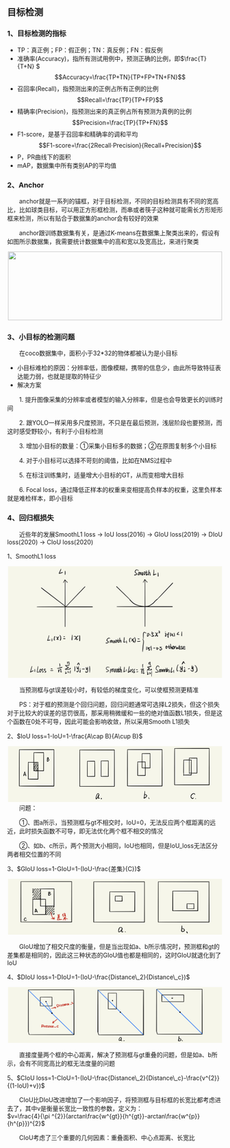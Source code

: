## 目标检测

###  1、目标检测的指标
- TP：真正例；FP：假正例；TN：真反例；FN：假反例
- 准确率(Accuracy)，指所有测试用例中，预测正确的比例，即$\frac{T}{T+N} $
$$Accuracy=\frac{TP+TN}{TP+FP+TN+FN}$$
- 召回率(Recall)，指预测出来的正例占所有正例的比例
$$Recall=\frac{TP}{TP+FP}$$
- 精确率(Precision)，指预测出来的真正例占所有预测为真例的比例
$$Precision=\frac{TP}{TP+FN}$$
- F1-score，是基于召回率和精确率的调和平均
$$F1-score=\frac{2Recall·Precision}{Recall+Precision}$$
- P，PR曲线下的面积
- mAP，数据集中所有类别AP的平均值

### 2、Anchor
&emsp;&emsp;anchor就是一系列的锚框，对于目标检测，不同的目标检测具有不同的宽高比，比如球类目标，可以用正方形框检测，而串或者筷子这种就可能需长方形矩形框来检测，所以有贴合于数据集的anchor会有较好的效果

&emsp;&emsp;anchor跟训练数据集有关，是通过K-means在数据集上聚类出来的，假设有如图所示数据集，我需要统计数据集中的高和宽以及宽高比，来进行聚类
<div align=center><img width="500" height="160" src="https://github.com/ethan-sui/AI-algorithm-engineer-knowledge/blob/main/image/anchor01.PNG"/></div>

### 3、小目标的检测问题
&emsp;&emsp;在coco数据集中，面积小于32*32的物体都被认为是小目标
- 小目标难检的原因：分辨率低，图像模糊，携带的信息少，由此所导致特征表达能力弱，也就是提取的特征少
- 解决方案

&emsp;&emsp;1. 提升图像采集的分辨率或者模型的输入分辨率，但是也会导致更长的训练时间

&emsp;&emsp;2. 跟YOLO一样采用多尺度预测，不只是在最后预测，浅层阶段也要预测，而这时感受野较小，有利于小目标检测

&emsp;&emsp;3. 增加小目标的数量：①采集小目标多的数据；②在原图复制多个小目标

&emsp;&emsp;4. 对于小目标可以选择不苛刻的阈值，比如在NMS过程中

&emsp;&emsp;5. 在标注训练集时，适量增大小目标的GT，从而变相增大目标

&emsp;&emsp;6. Focal loss，通过降低正样本的权重来变相提高负样本的权重，这里负样本就是难检样本，即小目标

### 4、回归框损失
&emsp;&emsp;近些年的发展SmoothL1 loss → IoU loss(2016) → GIoU loss(2019) → DIoU loss(2020) → CIoU loss(2020)

1、SmoothL1 loss
<div align=center><img width="500" height="260" src="https://github.com/ethan-sui/AI-algorithm-engineer-knowledge/blob/main/image/smoothl1_loss.jpg"/></div>

&emsp;&emsp;当预测框与gt误差较小时，有较低的梯度变化，可以使框预测更精准

&emsp;&emsp;PS：对于框的预测是个回归问题，回归问题通常可选择L2损失，但这个损失对于比较大的误差的惩罚很高，那采用稍微缓和一些的绝对值函数L1损失，但是这个函数在0处不可导，因此可能会影响收敛，所以采用Smooth L1损失

2、$IoU loss=1-IoU=1-\frac{A\cap B}{A\cup B}$
<div align=center><img width="500" height="130" src="https://github.com/ethan-sui/AI-algorithm-engineer-knowledge/blob/main/image/IoUloss.PNG"/></div>
&emsp;&emsp;问题：

&emsp;&emsp;①、图a所示，当预测框与gt不相交时，IoU=0，无法反应两个框距离的远近，此时损失函数不可导，即无法优化两个框不相交的情况

&emsp;&emsp;②、如b、c所示，两个预测大小相同，IoU也相同，但是IoU_loss无法区分两者相交位置的不同

3、$GIoU loss=1-GIoU=1-(IoU-\frac{差集}{C})$
<div align=center><img width="500" height="130" src="https://github.com/ethan-sui/AI-algorithm-engineer-knowledge/blob/main/image/GIoUloss.PNG"/></div>

&emsp;&emsp;GIoU增加了相交尺度的衡量，但是当出现如a、b所示情况时，预测框和gt的差集都是相同的，因此这三种状态的GIoU值也都是相同的，这时GIoU就退化到了IoU

4、$DIoU loss=1-DIoU=1-(IoU-\frac{Distance\_2}{Distance\_c})$
<div align=center><img width="500" height="130" src="https://github.com/ethan-sui/AI-algorithm-engineer-knowledge/blob/main/image/DIoUloss.PNG"/></div>

&emsp;&emsp;直接度量两个框的中心距离，解决了预测框与gt重叠的问题，但是如a、b所示，会有不同宽高比的框无法度量的问题

5、$CIoU loss=1-CIoU=1-(IoU-\frac{Distance\_2}{Distance\_c}-\frac{v^{2}}{(1-IoU)+v})$

&emsp;&emsp;CIoU比DIoU改进增加了一个影响因子，将预测框与目标框的长宽比都考虑进去了，其中v是衡量长宽比一致性的参数，定义为：
&emsp;&emsp;&emsp;&emsp;&emsp;&emsp;&emsp;&emsp;$v=\frac{4}{\pi ^{2}}(arctan\frac{w^{gt}}{h^{gt}}-arctan\frac{w^{p}}{h^{p}})^{2}$

&emsp;&emsp;CIoU考虑了三个重要的几何因素：重叠面积、中心点距离、长宽比

